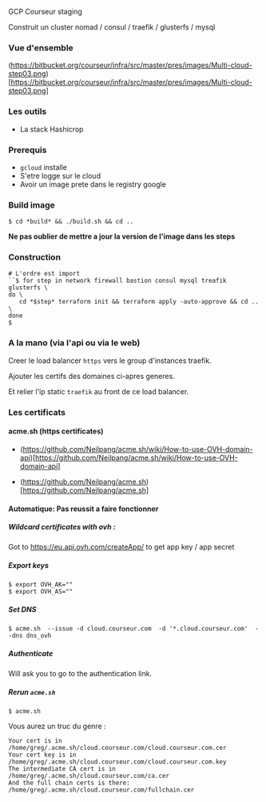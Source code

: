  GCP Courseur staging

Construit un cluster nomad / consul / traefik / glusterfs / mysql

### Vue d'ensemble

(https://bitbucket.org/courseur/infra/src/master/pres/images/Multi-cloud-step03.png)[https://bitbucket.org/courseur/infra/src/master/pres/images/Multi-cloud-step03.png]


### Les outils

- La stack Hashicrop

### Prerequis

- `gcloud` installe
- S'etre logge sur le cloud
- Avoir un image prete dans le registry google

### Build image

```
$ cd *build* && ./build.sh && cd ..
```

**Ne pas oublier de mettre a jour la version de l'image dans les steps**

### Construction 

```
# L'ordre est import
``$ for step in network firewall bastion consul mysql treafik glusterfs \
do \
   cd *$step* terraform init && terraform apply -auto-approve && cd .. \
done
$
```

### A la mano (via l'api ou via le web)


Creer le load balancer `https` vers le group d'instances traefik. 

Ajouter les certifs des domaines ci-apres generes.

Et relier l'ip static `traefik` au front de ce load balancer.

### Les certificats 

#### acme.sh (https certificates)

- (https://github.com/Neilpang/acme.sh/wiki/How-to-use-OVH-domain-api)[https://github.com/Neilpang/acme.sh/wiki/How-to-use-OVH-domain-api]

- (https://github.com/Neilpang/acme.sh)[https://github.com/Neilpang/acme.sh]

#### Automatique: Pas reussit a faire fonctionner


##### Wildcard certificates with ovh :

Got to https://eu.api.ovh.com/createApp/ to get app key / app secret

##### Export keys 

```
$ export OVH_AK=""
$ export OVH_AS=""
```

##### Set DNS

```
$ acme.sh  --issue -d cloud.courseur.com  -d '*.cloud.courseur.com'  --dns dns_ovh
```

##### Authenticate

Will ask you to go to the authentication link.

##### Rerun `acme.sh`
  
```
$ acme.sh
  ```

Vous aurez un truc du genre :

  ```
  Your cert is in  /home/greg/.acme.sh/cloud.courseur.com/cloud.courseur.com.cer 
  Your cert key is in  /home/greg/.acme.sh/cloud.courseur.com/cloud.courseur.com.key 
  The intermediate CA cert is in  /home/greg/.acme.sh/cloud.courseur.com/ca.cer 
  And the full chain certs is there:  /home/greg/.acme.sh/cloud.courseur.com/fullchain.cer 
```
